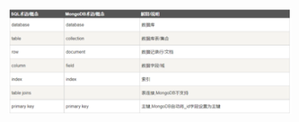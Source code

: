 <img src="../picture\image-20210805103816840.png" alt="image-20210805103816840" style="zoom:80%;" />

